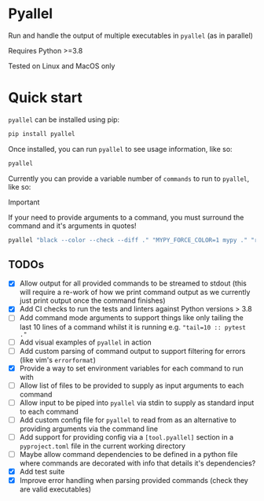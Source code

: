 # Pyallel

Run and handle the output of multiple executables in `pyallel` (as in parallel)

Requires Python >=3.8

Tested on Linux and MacOS only

# Quick start

`pyallel` can be installed using pip:

```bash
pip install pyallel
```

Once installed, you can run `pyallel` to see usage information, like so:

```bash
pyallel
```

Currently you can provide a variable number of `commands` to run to `pyallel`, like so:

> [!IMPORTANT]
> If your need to provide arguments to a command, you must surround the command and it's arguments in quotes!

```bash
pyallel "black --color --check --diff ." "MYPY_FORCE_COLOR=1 mypy ." "ruff check --no-fix ."
```

## TODOs

- [x] Allow output for all provided commands to be streamed to stdout (this will require a
      re-work of how we print command output as we currently just print output once the command
      finishes)
- [x] Add CI checks to run the tests and linters against Python versions > 3.8
- [ ] Add command mode arguments to support things like only tailing the last 10 lines
      of a command whilst it is running e.g. `"tail=10 :: pytest ."`
- [ ] Add visual examples of `pyallel` in action
- [ ] Add custom parsing of command output to support filtering for errors (like vim's
      `errorformat`)
- [x] Provide a way to set environment variables for each command to run with
- [ ] Allow list of files to be provided to supply as input arguments to each command
- [ ] Allow input to be piped into `pyallel` via stdin to supply as standard input to each
      command
- [ ] Add custom config file for `pyallel` to read from as an alternative to providing
      arguments via the command line
- [ ] Add support for providing config via a `[tool.pyallel]` section in a
      `pyproject.toml` file in the current working directory
- [ ] Maybe allow command dependencies to be defined in a python file where commands are
      decorated with info that details it's dependencies?
- [x] Add test suite
- [x] Improve error handling when parsing provided commands (check they are valid executables)
